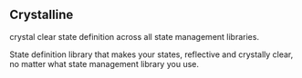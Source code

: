 ## Crystalline
crystal clear state definition across all state management libraries.


State definition library that makes your states, reflective and crystally clear, no matter what state management library you use.